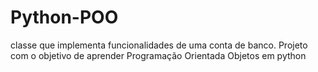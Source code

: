 # Python-POO

classe que implementa funcionalidades de uma conta de banco. Projeto com o objetivo de aprender Programação Orientada Objetos em python
